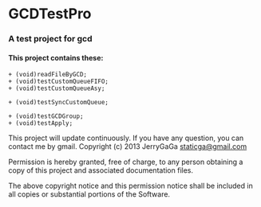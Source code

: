 GCDTestPro
==========

### A test project for gcd

#### This project contains these:

  	+ (void)readFileByGCD;
  	+ (void)testCustomQueueFIFO;
  	+ (void)testCustomQueueAsy;

  	+ (void)testSyncCustomQueue;

  	+ (void)testGCDGroup;
  	+ (void)testApply;
  	
This project will update continuously.
If you have any question, you can contact me by gmail.
Copyright (c) 2013 JerryGaGa <staticga@gmail.com>
 
Permission is hereby granted, free of charge, to any person obtaining a copy
of this project and associated documentation files.
 
The above copyright notice and this permission notice shall be included in all
copies or substantial portions of the Software.

